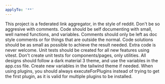 ```yaml
---
applyTo: '**'
---
```

This project is a federated link aggregator, in the style of reddit.
Don't be so aggresive with comments. Code should be self documenting with small, well named functions, and variables. Comments should only be left as doc style comments or for things that are outside the normal.
Code solutions should be as small as possible to achieve the result needed. Extra code is never welcome.
Unit tests should be created for all new features using vitest. Don't create unit tests for components/pages, only utilities.
All designs should follow a dark material 3 theme, and use the variables in the app.css file. Create new variables in the tailwind theme if needed.
When using plugins, you should always executeForPlugins instead of trying to get the first plugin, as it is valid for multiple plugins to be installed.